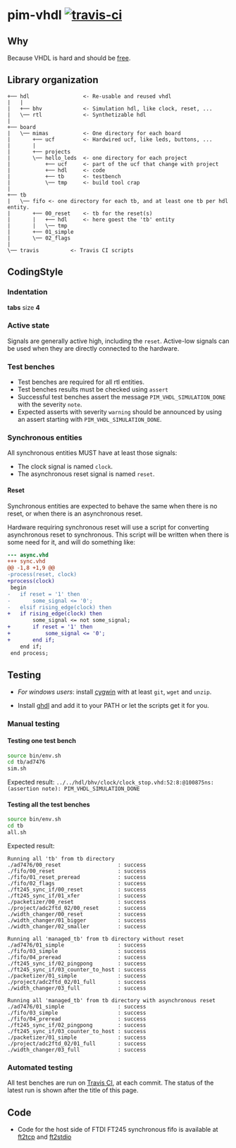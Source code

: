 # pim-vhdl [![travis-ci](https://travis-ci.org/RandomReaper/pim-vhdl.svg?branch=master)](https://travis-ci.org/RandomReaper/pim-vhdl)

## Why
Because VHDL is hard and should be [free](https://fsf.org/).

## Library organization
```
+── hdl                 <- Re-usable and reused vhdl
|   |
|   +── bhv             <- Simulation hdl, like clock, reset, ...
|   \── rtl             <- Synthetizable hdl
|
+── board
|   \── mimas           <- One directory for each board
|       +── ucf         <- Hardwired ucf, like leds, buttons, ...
|       |
|       +── projects
|       \── hello_leds  <- one directory for each project
|           +── ucf     <- part of the ucf that change with project
|           +── hdl     <- code
|           +── tb      <- testbench
|           \── tmp     <- build tool crap
|
+── tb
|   \── fifo <- one directory for each tb, and at least one tb per hdl entity.
|       +── 00_reset    <- tb for the reset(s)
|       |   +── hdl     <- here goest the 'tb' entity
|       |   \── tmp
|       +── 01_simple
|       \── 02_flags
|
\── travis          <- Travis CI scripts
```

## CodingStyle
### Indentation
**tabs** size **4**

### Active state
Signals are generally active high, including the ```reset```. Active-low signals
can be used when they are directly connected to the hardware.

### Test benches
* Test benches are required for all rtl entities.
* Test benches results must be checked using ```assert```
* Successful test benches assert the message ```PIM_VHDL_SIMULATION_DONE``` with the severity ```note```.
* Expected asserts with severity ```warning``` should be announced by using an assert starting with ```PIM_VHDL_SIMULATION_DONE```.

### Synchronous entities
All synchronous entities MUST have at least those signals:

* The clock signal is named ```clock```.
* The asynchronous reset signal is named ```reset```.

#### Reset
Synchronous entities are expected to behave the same when there is no
reset, or when there is an asynchronous reset.

Hardware requiring synchronous reset will use a script for converting asynchronous
reset to synchronous. This script will be written when there is some need for it,
and will do something like:

```diff
--- async.vhd
+++ sync.vhd
@@ -1,8 +1,9 @@
-process(reset, clock)
+process(clock)
 begin
-	if reset = '1' then
-		some_signal <= '0';
-	elsif rising_edge(clock) then
+	if rising_edge(clock) then
 		some_signal <= not some_signal;
+		if reset = '1' then
+			some_signal <= '0';
+		end if;
 	end if;
 end process;
```

## Testing
* *For windows users*: install [cygwin](https://cygwin.com/setup-x86_64.exe) with at least ```git```, ```wget``` and ```unzip```.

* Install [ghdl](https://github.com/tgingold/ghdl) and add it to your PATH or
let the scripts get it for you.

### Manual testing

#### Testing one test bench
```bash
source bin/env.sh
cd tb/ad7476
sim.sh
```
Expected result: ```../../hdl/bhv/clock/clock_stop.vhd:52:8:@100875ns:(assertion note): PIM_VHDL_SIMULATION_DONE```

#### Testing all the test benches
```bash
source bin/env.sh
cd tb
all.sh
```
Expected result:
```
Running all 'tb' from tb directory
./ad7476/00_reset                  : success
./fifo/00_reset                    : success
./fifo/01_reset_preread            : success
./fifo/02_flags                    : success
./ft245_sync_if/00_reset           : success
./ft245_sync_if/01_xfer            : success
./packetizer/00_reset              : success
./project/adc2ftd_02/00_reset      : success
./width_changer/00_reset           : success
./width_changer/01_bigger          : success
./width_changer/02_smaller         : success

Running all 'managed_tb' from tb directory without reset
./ad7476/01_simple                 : success
./fifo/03_simple                   : success
./fifo/04_preread                  : success
./ft245_sync_if/02_pingpong        : success
./ft245_sync_if/03_counter_to_host : success
./packetizer/01_simple             : success
./project/adc2ftd_02/01_full       : success
./width_changer/03_full            : success

Running all 'managed_tb' from tb directory with asynchronous reset
./ad7476/01_simple                 : success
./fifo/03_simple                   : success
./fifo/04_preread                  : success
./ft245_sync_if/02_pingpong        : success
./ft245_sync_if/03_counter_to_host : success
./packetizer/01_simple             : success
./project/adc2ftd_02/01_full       : success
./width_changer/03_full            : success

```

### Automated testing
All test benches are run on [Travis CI](https://travis-ci.org), at each commit. The status of the latest run is shown after the title of this page.

## Code
* Code for the host side of FTDI FT245 synchronous fifo is available at [ft2tcp](https://github.com/RandomReaper/ft2tcp) and
[ft2stdio](https://github.com/RandomReaper/ft2stdio)

